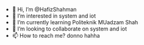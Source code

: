 - 👋 Hi, I’m @HafizShahman
- 👀 I’m interested in system and iot
- 🌱 I’m currently learning Politeknik MUadzam Shah
- 💞️ I’m looking to collaborate on system and iot
- 📫 How to reach me? donno hahha

<!---
HafizShahman/HafizShahman is a ✨ special ✨ repository because its `README.md` (this file) appears on your GitHub profile.
You can click the Preview link to take a look at your changes.
--->
